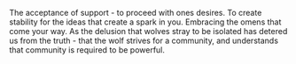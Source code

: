 The acceptance of support - to proceed with ones desires. To create stability for
the ideas that create a spark in you. Embracing the omens that come your way. As 
the delusion that wolves stray to be isolated has detered us from the truth - that
the wolf strives for a community, and understands that community is required to be
powerful.

